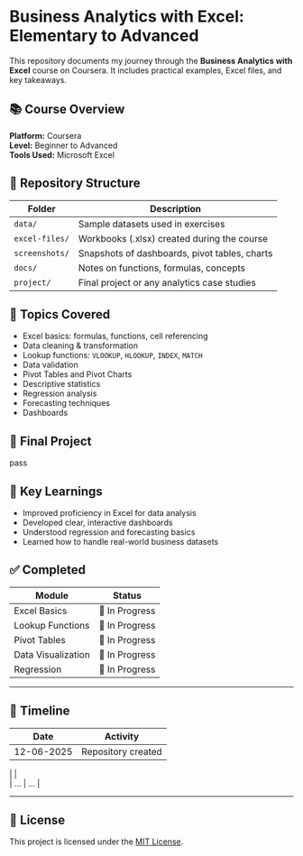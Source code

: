 # Business Analytics with Excel: Elementary to Advanced

This repository documents my journey through the **Business Analytics with Excel** course on Coursera. It includes practical examples, Excel files, and key takeaways.

## 📚 Course Overview

**Platform:** Coursera    
**Level:** Beginner to Advanced  
**Tools Used:** Microsoft Excel

## 📂 Repository Structure

| Folder | Description |
|--------|-------------|
| `data/` | Sample datasets used in exercises |
| `excel-files/` | Workbooks (.xlsx) created during the course |
| `screenshots/` | Snapshots of dashboards, pivot tables, charts |
| `docs/` | Notes on functions, formulas, concepts |
| `project/` | Final project or any analytics case studies |

## 🧠 Topics Covered

- Excel basics: formulas, functions, cell referencing
- Data cleaning & transformation
- Lookup functions: `VLOOKUP`, `HLOOKUP`, `INDEX`, `MATCH`
- Data validation
- Pivot Tables and Pivot Charts
- Descriptive statistics
- Regression analysis
- Forecasting techniques
- Dashboards

## 🚀 Final Project

pass

## 📌 Key Learnings

- Improved proficiency in Excel for data analysis
- Developed clear, interactive dashboards
- Understood regression and forecasting basics
- Learned how to handle real-world business datasets

## ✅ Completed

| Module | Status |
|--------|--------|
| Excel Basics | 🔄 In Progress  |
| Lookup Functions | 🔄 In Progress  |
| Pivot Tables | 🔄 In Progress  |
| Data Visualization | 🔄 In Progress  |
| Regression | 🔄 In Progress |

---

## 📅 Timeline

| Date | Activity |
|------|----------|
| 12-06-2025 | Repository created |
| 
|  
| ... | ... |

---

## 📄 License

This project is licensed under the [MIT License](LICENSE).

